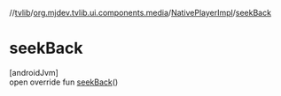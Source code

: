 //[tvlib](../../../index.md)/[org.mjdev.tvlib.ui.components.media](../index.md)/[NativePlayerImpl](index.md)/[seekBack](seek-back.md)

# seekBack

[androidJvm]\
open override fun [seekBack](seek-back.md)()
